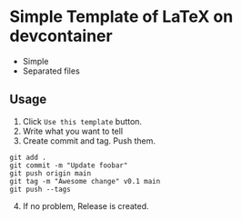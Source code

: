 # Simple Template of LaTeX on devcontainer

- Simple
- Separated files

## Usage

1. Click `Use this template` button.
2. Write what you want to tell
3. Create commit and tag. Push them.
```shell
git add .
git commit -m "Update foobar"
git push origin main
git tag -m "Awesome change" v0.1 main
git push --tags
```
4. If no problem, Release is created.
